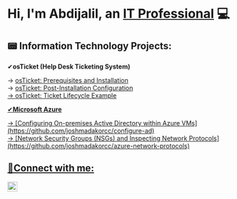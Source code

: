 <h1>Hi, I'm Abdijalil, an <a href="https://linkedin.com/in/abdijalilimam">IT Professional</a> 💻</h1>

<h2>📟 Information Technology Projects:</h2>
✔<b>osTicket (Help Desk Ticketing System)</b>
 <p> 
 → <a href="https://github.com/abdijalilimam/osTicket-Prereqs">osTicket: Prerequisites and Installation </a> <br>
 → <a href="https://github.com/abdijalilimam/osticket-post">osTicket: Post-Installation Configuration <br>
 → <a href="https://github.com/abdijalilimam/ticket-lifecycle/blob/main/README.md">osTicket: Ticket Lifecycle Example
 </p>
✔<b>Microsoft Azure</b>
 <p> → [Configuring On-premises Active Directory within Azure VMs](https://github.com/joshmadakorcc/configure-ad) <br>
   → [Network Security Groups (NSGs) and Inspecting Network Protocols](https://github.com/joshmadakorcc/azure-network-protocols)</p>
<h2>📱Connect with me:</h2>

[<img align="left" alt="Josh | LinkedIn" width="22px" src="https://cdn.jsdelivr.net/npm/simple-icons@v3/icons/linkedin.svg" />][linkedin]

[linkedin]: https://www.linkedin.com/in/abdijalilimam/
